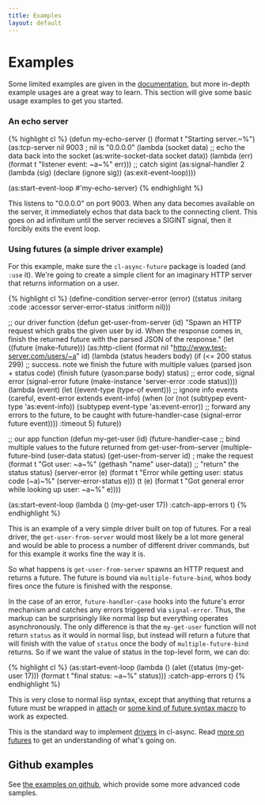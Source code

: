 ```yaml
---
title: Examples
layout: default
---
```


Examples
========
Some limited examples are given in the [documentation](/cl-async/documentation),
but more in-depth example usages are a great way to learn. This section will
give some basic usage examples to get you started.

<a id="echo-server"></a>
### An echo server

{% highlight cl %}
(defun my-echo-server ()
  (format t "Starting server.~%")
  (as:tcp-server nil 9003  ; nil is "0.0.0.0"
                 (lambda (socket data)
                   ;; echo the data back into the socket
                   (as:write-socket-data socket data))
                 (lambda (err) (format t "listener event: ~a~%" err)))
  ;; catch sigint
  (as:signal-handler 2 (lambda (sig)
                         (declare (ignore sig))
                         (as:exit-event-loop))))

(as:start-event-loop #'my-echo-server)
{% endhighlight %}

This listens to "0.0.0.0" on port 9003. When any data becomes available on the
server, it immediately echos that data back to the connecting client. This goes
on ad infinitum until the server recieves a SIGINT signal, then it forcibly
exits the event loop.

<a id="future-example"></a>
### Using futures (a simple driver example)
For this example, make sure the `cl-async-future` package is loaded (and `:use`
it). We're going to create a simple client for an imaginary HTTP server that
returns information on a user.

{% highlight cl %}
(define-condition server-error (error)
  ((status :initarg :code :accessor server-error-status :initform nil)))

;; our driver function
(defun get-user-from-server (id)
  "Spawn an HTTP request which grabs the given user by id. When the response
   comes in, finish the returned future with the parsed JSON of the response."
  (let ((future (make-future)))
    (as:http-client (format nil "http://www.test-server.com/users/~a" id)
      (lambda (status headers body)
        (if (<= 200 status 299)
            ;; success. note we finish the future with multiple values (parsed json + status code)
            (finish future (yason:parse body) status)
            ;; error code, signal error
            (signal-error future (make-instance 'server-error :code status))))
      (lambda (event)
        (let ((event-type (type-of event)))
          ;; ignore info events (careful, event-error extends event-info)
          (when (or (not (subtypep event-type 'as:event-info))
                    (subtypep event-type 'as:event-error))
            ;; forward any errors to the future, to be caught with future-handler-case
            (signal-error future event))))
      :timeout 5)
    future))

;; our app function
(defun my-get-user (id)
  (future-handler-case
    ;; bind multiple values to the future returned from get-user-from-server
    (multiple-future-bind (user-data status)
        (get-user-from-server id)  ; make the request
      (format t "Got user: ~a~%" (gethash "name" user-data))
      ;; "return" the status
      status)
    (server-error (e)
      (format t "Error while getting user: status code (~a)~%" (server-error-status e)))
    (t (e)
      (format t "Got general error while looking up user: ~a~%" e))))

(as:start-event-loop (lambda () (my-get-user 17)) :catch-app-errors t)
{% endhighlight %}

This is an example of a very simple driver built on top of futures. For a real
driver, the `get-user-from-server` would most likely be a lot more general and
would be able to process a number of different driver commands, but for this
example it works fine the way it is.

So what happens is `get-user-from-server` spawns an HTTP request and returns a
future. The future is bound via `multiple-future-bind`, whos body fires once the
future is finished with the response.

In the case of an error, `future-handler-case` hooks into the future's error
mechanism and catches any errors triggered via `signal-error`. Thus, the markup
can be surprisingly like normal lisp but everything operates asynchronously. The
only difference is that the `my-get-user` function will not return `status` as
it would in normal lisp, but instead will return a future that will finish with
the value of `status` once the body of `multiple-future-bind` returns. So if we
want the value of status in the top-level form, we can do:

{% highlight cl %}
(as:start-event-loop
  (lambda ()
    (alet ((status (my-get-user 17)))
      (format t "final status: ~a~%" status)))
  :catch-app-errors t)
{% endhighlight %}

This is very close to normal lisp syntax, except that anything that returns a
future must be wrapped in [attach](/cl-async/future#attach) or
[some kind of future syntax macro](/cl-async/future#nicer-syntax) to work as
expected.

This is the standard way to implement [drivers](/cl-async/drivers) in cl-async.
Read [more on futures](/cl-async/future) to get an understanding of what's going
on.

Github examples
---------------
See [the examples on github](https://github.com/orthecreedence/cl-async/tree/master/examples),
which provide some more advanced code samples.
